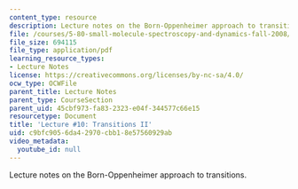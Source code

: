 ```yaml
---
content_type: resource
description: Lecture notes on the Born-Oppenheimer approach to transitions.
file: /courses/5-80-small-molecule-spectroscopy-and-dynamics-fall-2008/c9bfc9056da42970cbb18e57560929ab_10_580ln_fa08.pdf
file_size: 694115
file_type: application/pdf
learning_resource_types:
- Lecture Notes
license: https://creativecommons.org/licenses/by-nc-sa/4.0/
ocw_type: OCWFile
parent_title: Lecture Notes
parent_type: CourseSection
parent_uid: 45cbf973-fa83-2323-e04f-344577c66e15
resourcetype: Document
title: 'Lecture #10: Transitions II'
uid: c9bfc905-6da4-2970-cbb1-8e57560929ab
video_metadata:
  youtube_id: null
---
```

Lecture notes on the Born-Oppenheimer approach to transitions.